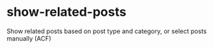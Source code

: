 # show-related-posts
Show related posts based on post type and category, or select posts manually (ACF)
